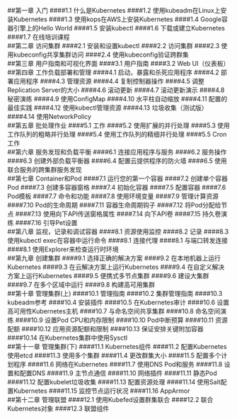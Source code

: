 ##第一章 入门
####1.1 什么是Kubernetes
####1.2 使用kubeadm在Linux上安装Kubernetes
####1.3 使用kops在AWS上安装Kubernetes
####1.4 Google容器引擎上的Hello World
####1.5 安装kubectl
####1.6 下载或建立Kubernetes
####1.7 在线培训课程
<br/>
##第二章 访问集群
####2.1 安装和设置kubectl
####2.2 访问集群
####2.3 使用kubeconfig共享集群访问
####2.4 使用kubeconfig验证跨群集
<br/>
##第三章 用户指南和可视化界面
####3.1 用户指南
####3.2 Web UI（仪表板）
<br/>
##第四章 工作负载部署和管理
####4.1 启动，暴露和杀死应用程序
####4.2 部署应用程序
####4.3 管理资源
####4.4 复制控制器操作
####4.5 调整Replication Server的大小
####4.6 滚动更新
####4.7 滚动更新演示
####4.8 秘密演练
####4.9 使用ConfigMap
####4.10 水平柱自动缩放
####4.11 配置的最佳实践
####4.12 使用kubectl管理资源
####4.13 垃圾收集（测试版）
####4.14 使用NetworkPolicy
<br/>
##第五章 批处理作业
####5.1 工作
####5.2 使用扩展的并行处理
####5.3 使用工作队列的粗略并行处理
####5.4 使用工作队列的精细并行处理
####5.5 Cron工作
<br/>
##第六章 服务发现和负载平衡
####6.1 连接应用程序与服务
####6.2 服务操作
####6.3 创建外部负载平衡器
####6.4 配置云提供程序的防火墙
####6.5 使用联合服务的跨集群服务发现
<br/>
##第七章 Container和Pod
####7.1 运行您的第一个容器
####7.2 创建单个容器Pod
####7.3 创建多容器窗格
####7.4 初始化容器
####7.5 配置容器
####7.6 Pod模板
####7.7 命令和功能
####7.8 使用环境变量
####7.9 管理计算资源
####7.10 Pod的生命周期
####7.11 容器生命周期钩子
####7.12 将Pod分配给节点
####7.13 使用向下API传送窗格属性
####7.14 向下API卷
####7.15 持久卷演练
####7.16 引导Pet设置
<br/>
##第八章 监视，记录和调试容器
####8.1 资源使用监控
####8.2 记录
####8.3 使用kubectl exec在容器中运行命令
####8.1 连接代理
####8.1 与端口转发连接
####8.1 使用Explorer来检查运行时环境
<br/>
##第九章 创建集群
####9.1 选择正确的解决方案
####9.2 在本地机器上运行Kubernetes
####9.3 在云解决方案上运行Kubernetes
####9.4 在自定义解决方案上运行Kubernetes
####9.5 便携式多节点集群
####9.6 建设大集群
####9.7 在多个区域中运行
####9.8 构建高可用集群
<br/>
##第十章 管理集群(上)
####10.1 管理指南
####10.2 集群管理指南
####10.3 kubeadm参考
####10.4 安装插件
####10.5 在Kubernetes审计
####10.6 设置高可用性Kubernetes主机
####10.7 与命名空间共享集群
####10.8 命名空间演练
####10.9 设置Pod CPU和内存限制
####10.10 Pod中断预算
####10.11 资源配额
####10.12 应用资源配额和限制
####10.13 保证安排关键附加容器
####10.14 在Kubernetes集群中使用Sysctl
<br/>
##第十一章 管理集群(下)
####11.1 Kubernetes组件
####11.2 配置Kubernetes使用etcd
####11.3 使用多个集群
####11.4 更改群集大小
####11.5 配置多个计划程序
####11.6 网络在Kubernetes
####11.7 使用DNS Pod和服务
####11.8 设置和配置DNS
####11.9 主节点通信
####11.10 网络插件
####11.11 静态Pod
####11.12 配置kubelet垃圾收集
####11.13 配置资源处理
####11.14 使用Salt配置Kubernetes
####11.15 监控节点运行状况
####11.16 AppArmor
<br/>
##第十二章 管理联盟
####12.1 使用Kubefed设置群集联合
####12.2 联合Kubernetes对象
####12.3 联盟组件
